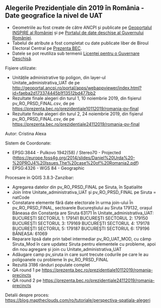 ## Alegerile Prezidențiale din 2019 în România - Date geografice la nivel de UAT

- Geometriile au fost create de către ANCPI și publicate pe [Geoportalul INSPIRE al României](http://geoportal.gov.ro)
 și pe [Portalul de date deschise al Guvernului României](http://geoportal.gov.ro).
- Tabelul de atribute a fost completat cu date publicate liber de Biroul Electoral Central pe [Prezenta BEC](http://prezenta.bec.ro).
- Datele se pot reutiliza sub termenii [Licenței pentru o Guvernare Deschisă](http://data.gov.ro/base/images/logoinst/OGL-ROU-1.0.pdf).

Fișiere utilizate:
- Unitățile administrative tip poligon, din layer-ul Unitate_administrativa_UAT
 de pe http://geoportal.ancpi.ro/portal/apps/webappviewer/index.html?id=faeba2d173374445b1f13512bd477bb2
- Rezultate finale alegeri din turul 1, 10 noiembrie 2019, din fișierul pv_RO_PRSD_FINAL.csv,
 de pe https://prezenta.bec.ro/prezidentiale10112019/romania-pv-final
- Rezultate finale alegeri din turul 2, 24 noiembrie 2019, din fișierul pv_RO_PRSD_FINAL.csv,
 de pe https://prezenta.bec.ro/prezidentiale24112019/romania-pv-final

Autor:
Cristina Alexa

Sistem de Coordonate:
- EPSG:3844 - Pulkovo 1942(58) / Stereo70 - Projected
(https://europe.foss4g.org/2014/slides/Daniel%20Urda%20-%20PROJ4%20Issues.The%20case%20of%20Romania2.pdf)
- EPSG:4326 - WGS 84 - Geographic

Procesare in QGIS 3.8.3-Zanzibar:
- Agregarea datelor din pv_RO_PRSD_FINAL pe Siruta, în Spatialite
- Join între Unitate_administrativa_UAT și pv_RO_PRSD_FINAL pe Siruta = natCode
- Constatare elemente fără date electorale în urma join-ului
    În pv_RO_PRSD_FINAL, sectoarele Bucureștiului au Siruta 179132, orașul Băneasa din Constanța are Siruta 63171
    În Unitate_administrativa_UAT:
        BUCUREŞTI SECTORUL 1: 179141
        BUCUREŞTI SECTORUL 2: 179150
        BUCUREŞTI SECTORUL 3: 179169
        BUCUREŞTI SECTORUL 4: 179178
        BUCUREŞTI SECTORUL 5: 179187
        BUCUREŞTI SECTORUL 6: 179196
        BĂNEASA: 61069
- Reparare lipsă date prin tabel intermediar pv_RO_UAT_MOD, cu câmp Siruta_Mod în care updatez Siruta 
pentru elementele cu probleme, apoi din nou agregare și join cu Unitate_administrativa_UAT
- Adăugare camp pv_siruta in care sunt trecute codurile pe care le au poligoanele cu probleme în pv_RO_PRSD_FINAL
- Rezultă 3186 rânduri populate complet
- QA round 1 pe https://prezenta.bec.ro/prezidentiale10112019/romania-precincts
- QA round 2 pe https://prezenta.bec.ro/prezidentiale24112019/romania-precincts

Detalii despre proces:
https://blog.maptheclouds.com/ro/tutoriale/perspectiva-spatiala-alegeri

